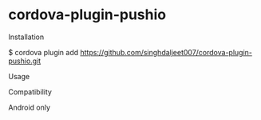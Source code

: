 # cordova-plugin-pushio

Installation

$ cordova plugin add https://github.com/singhdaljeet007/cordova-plugin-pushio.git


Usage


Compatibility

Android only